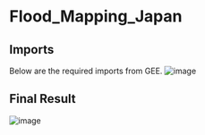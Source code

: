 # Flood_Mapping_Japan

## Imports 
Below are the required imports from GEE. 
![image](https://github.com/user-attachments/assets/21f40623-db62-4d34-b50d-1612aa2ee8ce)


## Final Result
![image](https://github.com/user-attachments/assets/6f888f8e-e49d-4b78-98cd-6c76efe2e7e8)
